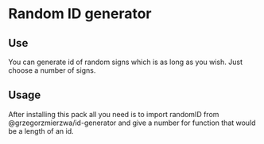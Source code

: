 # **Random ID generator**

## **Use**
You can generate id of random signs which is as long as you wish. Just choose a number of signs.

## **Usage**

After installing this pack all you need is to import randomID from @grzegorzmierzwa/id-generator and give a number for function that would be a length of an id.